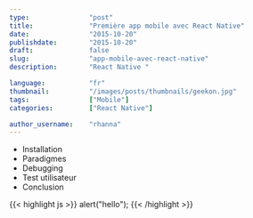 ```yaml
---
type:               "post"
title:              "Première app mobile avec React Native"
date:               "2015-10-20"
publishdate:        "2015-10-20"
draft:              false
slug:               "app-mobile-avec-react-native"
description:        "React Native "

language:           "fr"
thumbnail:          "/images/posts/thumbnails/geekon.jpg"
tags:               ["Mobile"]
categories:         ["React Native"]

author_username:    "rhanna"
---
```


* Installation
* Paradigmes
* Debugging
* Test utilisateur
* Conclusion

{{< highlight js >}}
alert("hello");
{{< /highlight >}}
